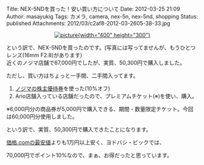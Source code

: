 Title: NEX-5NDを買った！安い買い方について
Date: 2012-03-25 21:09
Author: masayukig
Tags: カメラ, camera, nex-5n, nex-5nd, shopping
Status: published
Attachments: 2012/03/c2af8-2012-03-2605-38-33.jpg

<div class="separator" style="clear:both;text-align:left;">

</div>

<div class="separator" style="clear:both;text-align:center;">

[![picture](https://masayukig.files.wordpress.com/2012/03/c2af8-2012-03-2605-38-33.jpg?w=300){width="400"
height="300"}](https://masayukig.files.wordpress.com/2012/03/c2af8-2012-03-2605-38-33.jpg)

</div>

という訳で、NEX-5NDを買ったのです。(写真には写ってませんが、もうひとつレンズ(16mm
F2.8)があります)  
近くのノジマ店舗で67,000円でしたが、実質、50,300円で購入しました。

ただし、買い方はちょっと一手間、二手間入ってます。

1.  [ノジマの株主優待券](http://www.nojima.co.jp/ir/stockholder.html)を使った(10%オフ)
2.  Ario店舗入っている店舗だったので、プレミアムチケット(※)を使い、購入。

<div>

※6,000円分の商品券が5,000円で購入できる、期間・数量限定チケット。今回は60,000円分使用しました。

</div>

<div>

</div>

<div>

という訳で、実質、50,300円で購入できたことになります。

</div>

<div>

[価格.comの最安値](http://kakaku.com/item/K0000281279/)よりも1万円以上安く、ヨドバシ・ビックでは、

</div>

<div>

70,000円でポイント10%なので、まぁ、お得だったと思っています。

</div>

<div>

</div>

